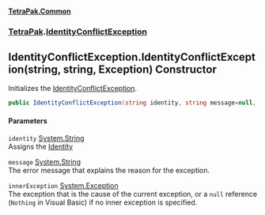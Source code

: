 #### [TetraPak.Common](index.md 'index')
### [TetraPak](TetraPak.md 'TetraPak').[IdentityConflictException](TetraPak_IdentityConflictException.md 'TetraPak.IdentityConflictException')
## IdentityConflictException.IdentityConflictException(string, string, Exception) Constructor
Initializes the [IdentityConflictException](TetraPak_IdentityConflictException.md 'TetraPak.IdentityConflictException').  
```csharp
public IdentityConflictException(string identity, string message=null, System.Exception innerException=null);
```
#### Parameters
<a name='TetraPak_IdentityConflictException_IdentityConflictException(string_string_System_Exception)_identity'></a>
`identity` [System.String](https://docs.microsoft.com/en-us/dotnet/api/System.String 'System.String')  
Assigns the [Identity](TetraPak_IdentityConflictException_Identity.md 'TetraPak.IdentityConflictException.Identity')
  
<a name='TetraPak_IdentityConflictException_IdentityConflictException(string_string_System_Exception)_message'></a>
`message` [System.String](https://docs.microsoft.com/en-us/dotnet/api/System.String 'System.String')  
The error message that explains the reason for the exception.  
  
<a name='TetraPak_IdentityConflictException_IdentityConflictException(string_string_System_Exception)_innerException'></a>
`innerException` [System.Exception](https://docs.microsoft.com/en-us/dotnet/api/System.Exception 'System.Exception')  
The exception that is the cause of the current exception, or a `null` reference  
(`Nothing` in Visual Basic) if no inner exception is specified.  
  
